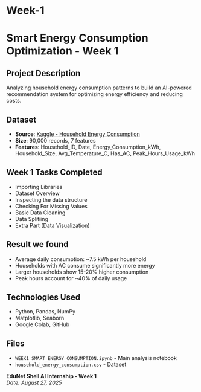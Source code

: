 # Week-1
# Smart Energy Consumption Optimization - Week 1

## Project Description
Analyzing household energy consumption patterns to build an AI-powered recommendation system for optimizing energy efficiency and reducing costs.

## Dataset
- **Source**: [Kaggle - Household Energy Consumption](https://www.kaggle.com/datasets/samxsam/household-energy-consumption)
- **Size**: 90,000 records, 7 features
- **Features**: Household_ID, Date, Energy_Consumption_kWh, Household_Size, Avg_Temperature_C, Has_AC, Peak_Hours_Usage_kWh

## Week 1 Tasks Completed
- Importing Libraries
- Dataset Overview
- Inspecting the data structure
- Checking For Missing Values
- Basic Data Cleaning
- Data Splitiing
- Extra Part (Data Visualization)

## Result we found
- Average daily consumption: ~7.5 kWh per household
- Households with AC consume significantly more energy
- Larger households show 15-20% higher consumption
- Peak hours account for ~40% of daily usage

## Technologies Used
- Python, Pandas, NumPy
- Matplotlib, Seaborn
- Google Colab, GitHub

## Files
- `WEEK1_SMART_ENERGY_CONSUMPTION.ipynb` - Main analysis notebook
- `household_energy_consumption.csv` - Dataset

**EduNet Shell AI Internship - Week 1**  
*Date: August 27, 2025*
